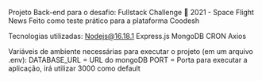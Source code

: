 Projeto Back-end para o desafio: 
Fullstack Challenge 🏅 2021 - Space Flight News
Feito como teste prático para a plataforma Coodesh

Tecnologias utilizadas:
Nodejs@16.18.1
Express.js
MongoDB
CRON
Axios

Variáveis de ambiente necessárias para executar o projeto (em um arquivo .env):
DATABASE_URL = URL do mongoDB
PORT = Porta para executar a aplicação, irá utilizar 3000 como default